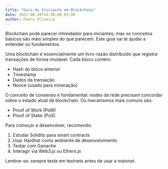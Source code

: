 ```yaml
---
title: "Guia do Iniciante em Blockchain"
date: 2023-08-20T14:30:00-03:00
author: Pedro Oliveira
---
```


Blockchain pode parecer intimidador para iniciantes, mas os conceitos básicos são mais simples do que parecem. Este guia
vai te ajudar a entender os fundamentos.

Uma blockchain é essencialmente um livro-razão distribuído que registra transações de forma imutável. Cada bloco contém:

- Hash do bloco anterior
- Timestamp
- Dados da transação
- Nonce (usado para mineração)

O conceito de consenso é fundamental: nodes da rede precisam concordar sobre o estado atual da blockchain. Os mecanismos
mais comuns são:

- Proof of Work (PoW)
- Proof of Stake (PoS)

Para começar a desenvolver, recomendo:

1. Estudar Solidity para smart contracts
2. Usar Hardhat como ambiente de desenvolvimento
3. Testar com Ganache
4. Interagir via Web3.js ou Ethers.js

Lembre-se: sempre teste em testnets antes de usar a mainnet.
